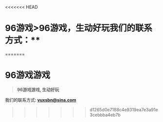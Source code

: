 <<<<<<< HEAD
# 96游戏>**96游戏，生动好玩**我们的联系方式：**
=======
# 96游戏游戏




>**96游戏游戏, 生动好玩**


我们的联系方式: **vuxsbn@sina.com**

>>>>>>> d1265d0e7188c4e9319ea7e3a91e3cebbba4eb7b
